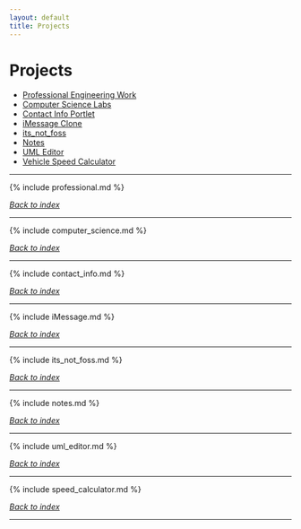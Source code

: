 ```yaml
---
layout: default
title: Projects
---
```

# Projects

* [Professional Engineering Work](#professional-development-work)
* [Computer Science Labs](#computer-science-labs)
* [Contact Info Portlet](#contact-info-portlet)
* [iMessage Clone](#imessage-clone) 
* [its_not_foss](#its_not_foss)
* [Notes](#notes)
* [UML Editor](#uml-editor)
* [Vehicle Speed Calculator](#vehicle-speed-calculator)

***

{% include professional.md %}

*[Back to index](#projects)*

***

{% include computer_science.md %}

*[Back to index](#projects)*

***

{% include contact_info.md %}

*[Back to index](#projects)*

***

{% include iMessage.md %}

*[Back to index](#projects)*

***

{% include its_not_foss.md %}

*[Back to index](#projects)*

***

{% include notes.md %}

*[Back to index](#projects)*

***

{% include uml_editor.md %}

*[Back to index](#projects)*

***

{% include speed_calculator.md %}

*[Back to index](#projects)*

*** 

